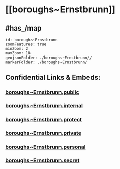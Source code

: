 # [[boroughs~Ernstbrunn]] 


## #has_/map  



```leaflet
id: boroughs~Ernstbrunn
zoomFeatures: true 
minZoom: 2 
maxZoom: 18
geojsonFolder: ./boroughs~Ernstbrunn//
markerFolder: ./boroughs~Ernstbrunn/
```




## Confidential Links & Embeds: 

### [boroughs~Ernstbrunn.public](/_public/\Earth\Continent\Europe\Europe~Central\Austria\Austrias_States\Niederösterreich\counties~NÖ\Korneuburg\cities~Korneuburg\Ernstbrunnboroughs~Ernstbrunn.public.md) 

### [boroughs~Ernstbrunn.internal](/_internal/\Earth\Continent\Europe\Europe~Central\Austria\Austrias_States\Niederösterreich\counties~NÖ\Korneuburg\cities~Korneuburg\Ernstbrunnboroughs~Ernstbrunn.internal.md) 

### [boroughs~Ernstbrunn.protect](/_protect/\Earth\Continent\Europe\Europe~Central\Austria\Austrias_States\Niederösterreich\counties~NÖ\Korneuburg\cities~Korneuburg\Ernstbrunnboroughs~Ernstbrunn.protect.md) 

### [boroughs~Ernstbrunn.private](/_private/\Earth\Continent\Europe\Europe~Central\Austria\Austrias_States\Niederösterreich\counties~NÖ\Korneuburg\cities~Korneuburg\Ernstbrunnboroughs~Ernstbrunn.private.md) 

### [boroughs~Ernstbrunn.personal](/_personal/\Earth\Continent\Europe\Europe~Central\Austria\Austrias_States\Niederösterreich\counties~NÖ\Korneuburg\cities~Korneuburg\Ernstbrunnboroughs~Ernstbrunn.personal.md) 

### [boroughs~Ernstbrunn.secret](/_secret/\Earth\Continent\Europe\Europe~Central\Austria\Austrias_States\Niederösterreich\counties~NÖ\Korneuburg\cities~Korneuburg\Ernstbrunnboroughs~Ernstbrunn.secret.md)

